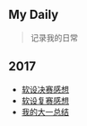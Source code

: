 My Daily
-------- 
> 记录我的日常

2017
----

- [软设决赛感想](软设决赛感想/软设决赛感想.md)
- [软设复赛感想](软设复赛感想/软设复赛感想.md)
- [我的大一总结](我的大一总结/我的大一总结.md)